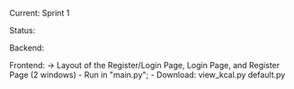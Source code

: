 Current: Sprint 1

Status:

  Backend:

  Frontend:
  -> Layout of the Register/Login Page, Login Page, and Register Page (2 windows)
    - Run in "main.py";
    - Download: 
      view_kcal.py
      default.py
        
    
        
